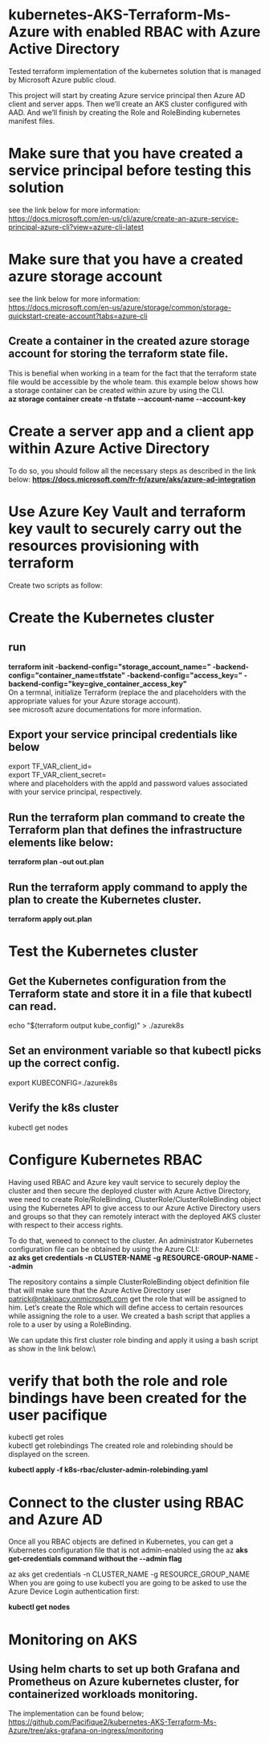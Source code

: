 # kubernetes-AKS-Terraform-Ms-Azure with enabled RBAC with Azure Active Directory
Tested terraform implementation of the kubernetes solution that is managed by Microsoft Azure public cloud.

This project will start by creating Azure service principal then Azure AD client and server apps. Then we’ll create an AKS cluster configured with AAD. And we’ll finish by creating the Role and RoleBinding kubernetes manifest files.

# Make sure that you have created a service principal before testing this solution
see the link below for more information:\
https://docs.microsoft.com/en-us/cli/azure/create-an-azure-service-principal-azure-cli?view=azure-cli-latest

# Make sure that you have a created azure storage account
see the link below for more information:\
https://docs.microsoft.com/en-us/azure/storage/common/storage-quickstart-create-account?tabs=azure-cli
## Create a container in the created azure storage account for storing the terraform state file.
This is benefial when working in a team for the fact that the terraform state file would be accessible by the whole team.
this example below shows how a storage container can be created within azure by using the CLI.\
**az storage container create -n tfstate --account-name <YourAzureStorageAccountName> --account-key <YourAzureStorageAccountKey>**
  
# Create a server app and a client app within Azure Active Directory

To do so, you should follow all the necessary steps as described in the link below:
**https://docs.microsoft.com/fr-fr/azure/aks/azure-ad-integration**

# Use Azure Key Vault and terraform key vault to securely carry out the resources provisioning with terraform
Create two scripts as follow:

# Create the Kubernetes cluster
## run 
**terraform init -backend-config="storage_account_name=<YourAzureStorageAccountName>" -backend-config="container_name=tfstate" -backend-config="access_key=<YourStorageAccountAccessKey>" -backend-config="key=give_container_access_key"**\
On a termnal, initialize Terraform (replace the <YourAzureStorageAccountName> and <YourAzureStorageAccountAccessKey> placeholders with the appropriate values for your Azure storage account).\
see microsoft azure documentations for more information.

## Export your service principal credentials like below
export TF_VAR_client_id=<your-client-id>\
export TF_VAR_client_secret=<your-client-secret>\
where <your-client-id> and <your-client-secret> placeholders with the appId and password values associated with your service principal, respectively.

## Run the **terraform plan** command to create the Terraform plan that defines the infrastructure elements like below:
**terraform plan -out out.plan**
## Run the terraform apply command to apply the plan to create the Kubernetes cluster. 
**terraform apply out.plan**
# Test the Kubernetes cluster
## Get the Kubernetes configuration from the Terraform state and store it in a file that kubectl can read.

echo "$(terraform output kube_config)" > ./azurek8s
## Set an environment variable so that kubectl picks up the correct config.
export KUBECONFIG=./azurek8s
## Verify the k8s cluster
kubectl get nodes


# Configure Kubernetes RBAC

Having used RBAC and Azure key vault service to securely deploy the cluster and then secure the deployed cluster with Azure Active Directory, wee need to create Role/RoleBinding, ClusterRole/ClusterRoleBinding object using the Kubernetes API to give access to our Azure Active Directory users and groups so that they can remotely interact with the deployed AKS cluster with respect to their access rights.

To do that, weneed to connect to the cluster. An administrator Kubernetes configuration file can be obtained by using the Azure CLI:\
**az aks get credentials -n CLUSTER-NAME -g RESOURCE-GROUP-NAME --admin**

The repository contains a simple ClusterRoleBinding object definition file that will make sure that the Azure Active Directory user patrick@ntakipacy.onmicrosoft.com get the role that will be assigned to him.
Let’s create the Role which will define access to certain resources while assigning the role to a user. We created a bash script that applies a role to a user by using a RoleBinding.

We can update this first cluster role binding and apply it using a bash script as show in the link below:\

# verify that both the role and role bindings have been created for the user pacifique
kubectl get roles\
kubectl get rolebindings
The created role and rolebinding should be displayed on the screen.

**kubectl apply -f k8s-rbac/cluster-admin-rolebinding.yaml**

# Connect to the cluster using RBAC and Azure AD
Once all you RBAC objects are defined in Kubernetes, you can get a Kubernetes configuration file that is not admin-enabled using the az **aks get-credentials command without the --admin flag**

az aks get credentials -n CLUSTER_NAME -g RESOURCE_GROUP_NAME
When you are going to use kubectl you are going to be asked to use the Azure Device Login authentication first:

**kubectl get nodes**
# Monitoring on AKS
## Using helm charts to set up both Grafana and Prometheus on Azure kubernetes cluster, for containerized workloads monitoring.
The implementation can be found below;\
https://github.com/Pacifique2/kubernetes-AKS-Terraform-Ms-Azure/tree/aks-grafana-on-ingress/monitoring




